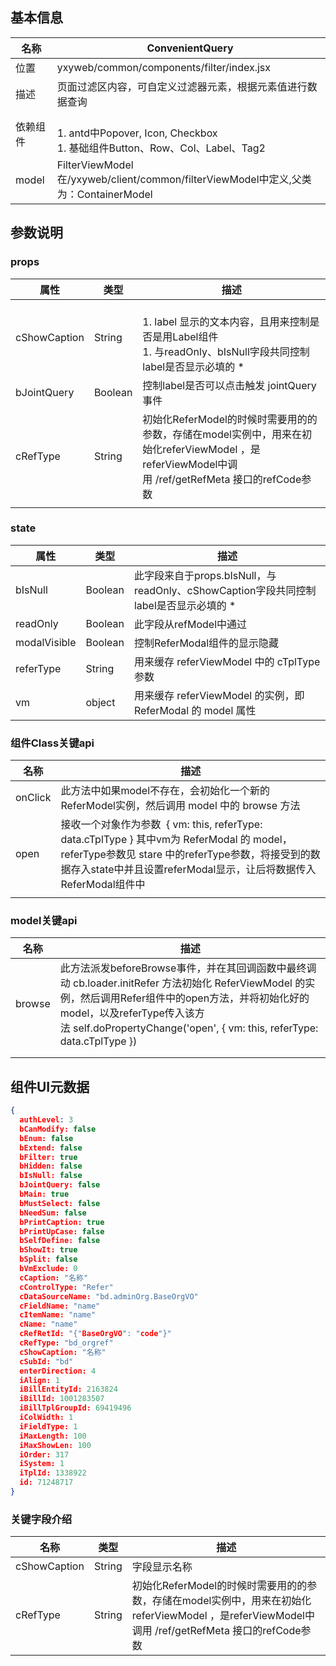<a name="9e5ffa06"></a>
## 基本信息

| 名称 |  ConvenientQuery |
| --- | --- |
| 位置 | yxyweb/common/components/filter/index.jsx |
| 描述 | 页面过滤区内容，可自定义过滤器元素，根据元素值进行数据查询 |
| 依赖组件 | <br />1. antd中Popover, Icon,  Checkbox<br />1. 基础组件Button、Row、Col、Label、Tag2<br /> |
| model | FilterViewModel 在/yxyweb/client/common/filterViewModel中定义,父类为：ContainerModel |


<a name="21f2fa80"></a>
## 参数说明
<a name="props"></a>
### props

| 属性 | 类型 | 描述 |
| --- | --- | --- |
| cShowCaption | String | <br />1. label 显示的文本内容，且用来控制是否是用Label组件<br />1. 与readOnly、bIsNull字段共同控制label是否显示必填的 *<br /> |
| bJointQuery | Boolean | 控制label是否可以点击触发 jointQuery事件 |
| cRefType | String | 初始化ReferModel的时候时需要用的的参数，存储在model实例中，用来在初始化referViewModel ，是referViewModel中调用 /ref/getRefMeta 接口的refCode参数 |
|  |  |  |


<a name="state"></a>
### state

| 属性 | 类型 | 描述 |
| --- | --- | --- |
| bIsNull | Boolean | 此字段来自于props.bIsNull，与readOnly、cShowCaption字段共同控制label是否显示必填的 * |
| readOnly | Boolean | 此字段从refModel中通过 |
| modalVisible | Boolean | 控制ReferModal组件的显示隐藏 |
| referType | String | 用来缓存 referViewModel 中的 cTplType 参数 |
| vm | object | 用来缓存 referViewModel 的实例，即 ReferModal 的 model 属性 |


<a name="a233bccd"></a>
### 组件Class关键api


| 名称 | 描述 |
| --- | --- |
| onClick | 此方法中如果model不存在，会初始化一个新的ReferModel实例，然后调用 model 中的 browse 方法 |
| open | 接收一个对象作为参数  { vm: this, referType: data.cTplType } 其中vm为 ReferModal 的 model，referType参数见 stare 中的referType参数，将接受到的数据存入state中并且设置referModal显示，让后将数据传入ReferModal组件中 |
|  |  |


<a name="486f7fc7"></a>
### model关键api

| 名称 | 描述 |
| --- | --- |
| browse | 此方法派发beforeBrowse事件，并在其回调函数中最终调动 cb.loader.initRefer 方法初始化 ReferViewModel 的实例，然后调用Refer组件中的open方法，并将初始化好的model，以及referType传入该方法 self.doPropertyChange('open', { vm: this, referType: data.cTplType }) |
|  |  |
|  |  |



<a name="924c9ad3"></a>
## 组件UI元数据

```json
{
  authLevel: 3
  bCanModify: false
  bEnum: false
  bExtend: false
  bFilter: true
  bHidden: false
  bIsNull: false
  bJointQuery: false
  bMain: true
  bMustSelect: false
  bNeedSum: false
  bPrintCaption: true
  bPrintUpCase: false
  bSelfDefine: false
  bShowIt: true
  bSplit: false
  bVmExclude: 0
  cCaption: "名称"
  cControlType: "Refer"
  cDataSourceName: "bd.adminOrg.BaseOrgVO"
  cFieldName: "name"
  cItemName: "name"
  cName: "name"
  cRefRetId: "{"BaseOrgVO": "code"}"
  cRefType: "bd_orgref"
  cShowCaption: "名称"
  cSubId: "bd"
  enterDirection: 4
  iAlign: 1
  iBillEntityId: 2163824
  iBillId: 1001283507
  iBillTplGroupId: 69419496
  iColWidth: 1
  iFieldType: 1
  iMaxLength: 100
  iMaxShowLen: 100
  iOrder: 317
  iSystem: 1
  iTplId: 1338922
  id: 71248717
}
```
<a name="34cdf6b7"></a>
### 关键字段介绍

| 名称 | 类型 | 描述 |
| --- | --- | --- |
| cShowCaption | String | 字段显示名称 |
| cRefType | String | 初始化ReferModel的时候时需要用的的参数，存储在model实例中，用来在初始化referViewModel ，是referViewModel中调用 /ref/getRefMeta 接口的refCode参数 |